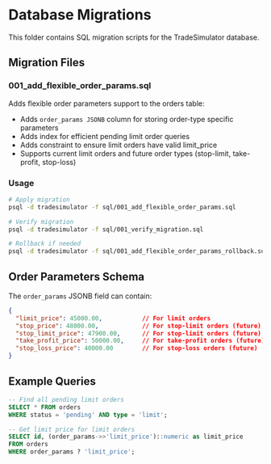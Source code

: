 # Database Migrations

This folder contains SQL migration scripts for the TradeSimulator database.

## Migration Files

### 001_add_flexible_order_params.sql
Adds flexible order parameters support to the orders table:
- Adds `order_params JSONB` column for storing order-type specific parameters
- Adds index for efficient pending limit order queries
- Adds constraint to ensure limit orders have valid limit_price
- Supports current limit orders and future order types (stop-limit, take-profit, stop-loss)

### Usage

```bash
# Apply migration
psql -d tradesimulator -f sql/001_add_flexible_order_params.sql

# Verify migration
psql -d tradesimulator -f sql/001_verify_migration.sql

# Rollback if needed
psql -d tradesimulator -f sql/001_add_flexible_order_params_rollback.sql
```

## Order Parameters Schema

The `order_params` JSONB field can contain:

```json
{
  "limit_price": 45000.00,           // For limit orders
  "stop_price": 48000.00,            // For stop-limit orders (future)
  "stop_limit_price": 47900.00,      // For stop-limit orders (future)
  "take_profit_price": 50000.00,     // For take-profit orders (future)
  "stop_loss_price": 40000.00        // For stop-loss orders (future)
}
```

## Example Queries

```sql
-- Find all pending limit orders
SELECT * FROM orders 
WHERE status = 'pending' AND type = 'limit';

-- Get limit price for limit orders
SELECT id, (order_params->>'limit_price')::numeric as limit_price 
FROM orders 
WHERE order_params ? 'limit_price';
```